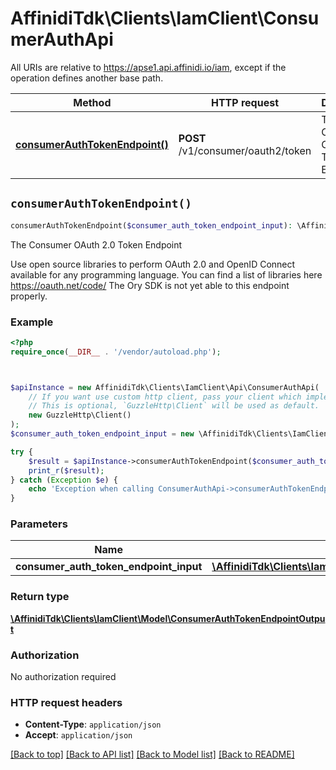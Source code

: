 # AffinidiTdk\Clients\IamClient\ConsumerAuthApi

All URIs are relative to https://apse1.api.affinidi.io/iam, except if the operation defines another base path.

| Method | HTTP request | Description |
| ------------- | ------------- | ------------- |
| [**consumerAuthTokenEndpoint()**](ConsumerAuthApi.md#consumerAuthTokenEndpoint) | **POST** /v1/consumer/oauth2/token | The Consumer OAuth 2.0 Token Endpoint |


## `consumerAuthTokenEndpoint()`

```php
consumerAuthTokenEndpoint($consumer_auth_token_endpoint_input): \AffinidiTdk\Clients\IamClient\Model\ConsumerAuthTokenEndpointOutput
```

The Consumer OAuth 2.0 Token Endpoint

Use open source libraries to perform OAuth 2.0 and OpenID Connect available for any programming language. You can find a list of libraries here https://oauth.net/code/  The Ory SDK is not yet able to this endpoint properly.

### Example

```php
<?php
require_once(__DIR__ . '/vendor/autoload.php');



$apiInstance = new AffinidiTdk\Clients\IamClient\Api\ConsumerAuthApi(
    // If you want use custom http client, pass your client which implements `GuzzleHttp\ClientInterface`.
    // This is optional, `GuzzleHttp\Client` will be used as default.
    new GuzzleHttp\Client()
);
$consumer_auth_token_endpoint_input = new \AffinidiTdk\Clients\IamClient\Model\ConsumerAuthTokenEndpointInput(); // \AffinidiTdk\Clients\IamClient\Model\ConsumerAuthTokenEndpointInput | ConsumerAuthTokenEndpoint

try {
    $result = $apiInstance->consumerAuthTokenEndpoint($consumer_auth_token_endpoint_input);
    print_r($result);
} catch (Exception $e) {
    echo 'Exception when calling ConsumerAuthApi->consumerAuthTokenEndpoint: ', $e->getMessage(), PHP_EOL;
}
```

### Parameters

| Name | Type | Description  | Notes |
| ------------- | ------------- | ------------- | ------------- |
| **consumer_auth_token_endpoint_input** | [**\AffinidiTdk\Clients\IamClient\Model\ConsumerAuthTokenEndpointInput**](../Model/ConsumerAuthTokenEndpointInput.md)| ConsumerAuthTokenEndpoint | |

### Return type

[**\AffinidiTdk\Clients\IamClient\Model\ConsumerAuthTokenEndpointOutput**](../Model/ConsumerAuthTokenEndpointOutput.md)

### Authorization

No authorization required

### HTTP request headers

- **Content-Type**: `application/json`
- **Accept**: `application/json`

[[Back to top]](#) [[Back to API list]](../../README.md#endpoints)
[[Back to Model list]](../../README.md#models)
[[Back to README]](../../README.md)
